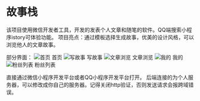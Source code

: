 

# 故事栈
该项目使用微信开发者工具，开发的发表个人文章和随笔的软件。QQ端搜索小程序istory可体验功能。
项目亮点：通过模板选择生成故事，优美的设计风格，可以浏览他人的文章故事。

部分界面：
![首页](https://imgchr.com/i/NRdyi4) 
首页
![写故事](https://imgchr.com/i/NRdroF) 
写故事
![文章浏览](https://imgchr.com/i/NRdcW9) 
文章浏览
![我的](https://imgchr.com/i/NRdDdU)
我的
![粉丝列表](https://imgchr.com/i/NRd6JJ)
粉丝列表


直接通过微信小程序开发平台或者QQ小程序开发平台打开。
后端连接的为个人服务器，可以修改成你自己的服务器。记得关闭http验证，否则发送请求会报跨域错误。




